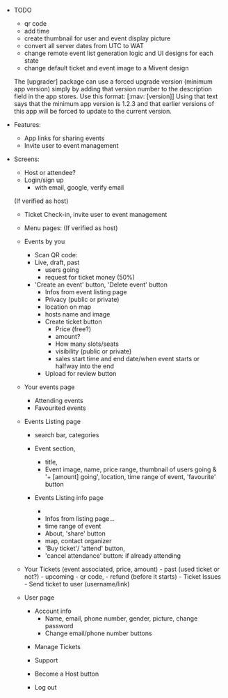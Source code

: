 - TODO
    - qr code
    - add time
    - create thumbnail for user and event display picture
    - convert all server dates from UTC to WAT
    - change remote event list generation logic and UI designs for each state
    - change default ticket and event image to a Mivent design
    <!-- - Limit editing of event
    - ability to work offline (but unsafe, if multiple users are scanning)
    - rule for events_data: only allowed from cloud functions
    - firebase security rules
    - create cloud schedule for event clean ups -->

    The [upgrader] package can use a forced upgrade version
    (minimum app version) simply by adding that version number to the
    description field in the app stores. Use this format:
    [:mav: [version]]
    Using that text says that the minimum app version is 1.2.3 and that earlier
    versions of this app will be forced to update to the current version.
<!-- - personalized events; popular, this month/week, running out, free, this weekend -->

- Features:
    - App links for sharing events
    <!-- - Report a problem, suggest an idea
    (If verified as host) -->
    - Invite user to event management


- Screens:
    - Host or attendee?
    - Login/sign up
        - with email, google, verify email

    (If verified as host)
    - Ticket Check-in, invite user to event management

    - Menu pages:
    (If verified as host)
    - Events by you
        - Scan QR code: <!-- 'offline mode' button -->
        - Live, draft, past
            - users going<!-- (by tickets or general) -->
            - request for ticket money (50%)
            <!-- - postpone event -->
        - 'Create an event' button, 'Delete event' button
            - Infos from event listing page
            - Privacy (public or private)
            - location on map
            - hosts name and image
            - Create ticket button
                - Price (free?)
                - amount?
                - How many slots/seats
                - visibility (public or private)
                - sales start time and end date/when
                event starts or halfway into the end
            - Upload for review button

    - Your events page
        - Attending events
        - Favourited events

    - Events Listing page
        - search bar, categories

        - Event section,
            - title,<!--  'show more' button -->
            - Event image, name, price range,
                thumbnail of users going & '+ [amount] going',
                location, time range of event, 'favourite' button

        - Events Listing info page
            - <!-- slide of event images -->
            - Infos from listing page...
            - time range of event<!-- / column of times -->
            - About, 'share' button
            <!-- - Event hosts, name, number & pic -->
            - map, contact organizer<!-- , Add to calender -->
            - 'Buy ticket'/ 'attend' button,
            - 'cancel attendance' button: if already attending
            <!-- - 'report' button -->

    - Your Tickets (event associated, price, amount)
            - past (used ticket or not?)
            - upcoming
                - qr code,
                - refund (before it starts)
            - Ticket Issues
            - Send ticket to user (username/link)



    - User page
        - Account info
            - Name, email, phone number, gender, picture, change password
            - Change email/phone number buttons

        <!-- - Notifications
        - Security -->
        - Manage Tickets
        - Support

        - Become a Host button
        - Log out
